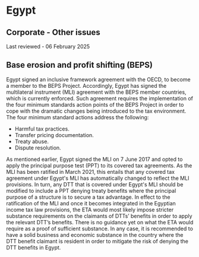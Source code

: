 # Egypt
## Corporate - Other issues
Last reviewed - 06 February 2025
## Base erosion and profit shifting (BEPS)
Egypt signed an inclusive framework agreement with the OECD, to become a member to the BEPS Project. Accordingly, Egypt has signed the multilateral instrument (MLI) agreement with the BEPS member countries, which is currently enforced. Such agreement requires the implementation of the four minimum standards action points of the BEPS Project in order to cope with the dramatic changes being introduced to the tax environment. The four minimum standard actions address the following:
  * Harmful tax practices.
  * Transfer pricing documentation.
  * Treaty abuse.
  * Dispute resolution.


As mentioned earlier, Egypt signed the MLI on 7 June 2017 and opted to apply the principal purpose test (PPT) to its covered tax agreements. As the MLI has been ratified in March 2021, this entails that any covered tax agreement under Egypt's MLI has automatically changed to reflect the MLI provisions.
In turn, any DTT that is covered under Egypt's MLI should be modified to include a PPT denying treaty benefits where the principal purpose of a structure is to secure a tax advantage. 
In effect to the ratification of the MLI and once it becomes integrated in the Egyptian income tax law provisions, the ETA would most likely impose stricter substance requirements on the claimants of DTTs’ benefits in order to apply the relevant DTT’s benefits. There is no guidance yet on what the ETA would require as a proof of sufficient substance. In any case, it is recommended to have a solid business and economic substance in the country where the DTT benefit claimant is resident in order to mitigate the risk of denying the DTT benefits in Egypt.
